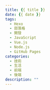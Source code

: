 ```yaml
---
title: {{ title }}
date: {{ date }}
tags:
  - Hexo
  - 部落格
  - 開發
  - JavaScript
  - Vue.js
  - Node.js
  - GitHub Pages
categories:
  - 技術
  - 生活
  - 前端
  - 後端
description: ""
---
```

